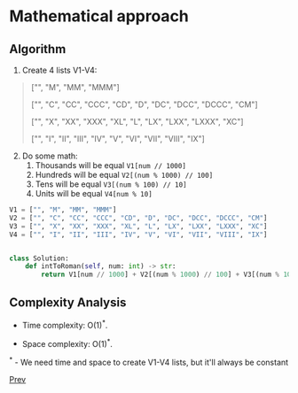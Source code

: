 # Mathematical approach

## Algorithm

1. Create 4 lists V1-V4:

> ["", "M", "MM", "MMM"]
>
> ["", "C", "CC", "CCC", "CD", "D", "DC", "DCC", "DCCC", "CM"]
>
> ["", "X", "XX", "XXX", "XL", "L", "LX", "LXX", "LXXX", "XC"]
>
> ["", "I", "II", "III", "IV", "V", "VI", "VII", "VIII", "IX"]
>
2. Do some math:
    1. Thousands will be equal ```V1[num // 1000]```
    2. Hundreds will be equal ```V2[(num % 1000) // 100]```
    3. Tens will be equal ```V3[(num % 100) // 10]```
    4. Units will be equal ```V4[num % 10]```

```python
V1 = ["", "M", "MM", "MMM"]
V2 = ["", "C", "CC", "CCC", "CD", "D", "DC", "DCC", "DCCC", "CM"]
V3 = ["", "X", "XX", "XXX", "XL", "L", "LX", "LXX", "LXXX", "XC"]
V4 = ["", "I", "II", "III", "IV", "V", "VI", "VII", "VIII", "IX"]


class Solution:
    def intToRoman(self, num: int) -> str:
        return V1[num // 1000] + V2[(num % 1000) // 100] + V3[(num % 100) // 10] + V4[num % 10];
```

## Complexity Analysis

* Time complexity: O(1)<sup>*</sup>. 

* Space complexity: O(1)<sup>*</sup>.

<sup>*</sup> - We need time and space to create V1-V4 lists, but it'll always be constant

[Prev](solution1.md)
